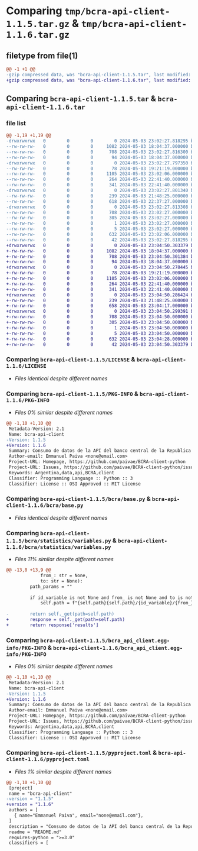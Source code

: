 # Comparing `tmp/bcra-api-client-1.1.5.tar.gz` & `tmp/bcra-api-client-1.1.6.tar.gz`

## filetype from file(1)

```diff
@@ -1 +1 @@
-gzip compressed data, was "bcra-api-client-1.1.5.tar", last modified: Fri May  3 23:02:27 2024, max compression
+gzip compressed data, was "bcra-api-client-1.1.6.tar", last modified: Fri May  3 23:04:50 2024, max compression
```

## Comparing `bcra-api-client-1.1.5.tar` & `bcra-api-client-1.1.6.tar`

### file list

```diff
@@ -1,19 +1,19 @@
-drwxrwxrwx   0        0        0        0 2024-05-03 23:02:27.818295 bcra-api-client-1.1.5/
--rw-rw-rw-   0        0        0     1082 2024-05-03 18:04:37.000000 bcra-api-client-1.1.5/LICENSE
--rw-rw-rw-   0        0        0      708 2024-05-03 23:02:27.816300 bcra-api-client-1.1.5/PKG-INFO
--rw-rw-rw-   0        0        0       94 2024-05-03 18:04:37.000000 bcra-api-client-1.1.5/README.md
-drwxrwxrwx   0        0        0        0 2024-05-03 23:02:27.797350 bcra-api-client-1.1.5/bcra/
--rw-rw-rw-   0        0        0       78 2024-05-03 19:21:19.000000 bcra-api-client-1.1.5/bcra/__init__.py
--rw-rw-rw-   0        0        0     1105 2024-05-03 23:02:06.000000 bcra-api-client-1.1.5/bcra/base.py
--rw-rw-rw-   0        0        0      264 2024-05-03 22:41:40.000000 bcra-api-client-1.1.5/bcra/client.py
--rw-rw-rw-   0        0        0      341 2024-05-03 22:41:40.000000 bcra-api-client-1.1.5/bcra/config.py
-drwxrwxrwx   0        0        0        0 2024-05-03 23:02:27.801340 bcra-api-client-1.1.5/bcra/statistics/
--rw-rw-rw-   0        0        0      239 2024-05-03 21:48:25.000000 bcra-api-client-1.1.5/bcra/statistics/__init__.py
--rw-rw-rw-   0        0        0      618 2024-05-03 22:37:27.000000 bcra-api-client-1.1.5/bcra/statistics/variables.py
-drwxrwxrwx   0        0        0        0 2024-05-03 23:02:27.813308 bcra-api-client-1.1.5/bcra_api_client.egg-info/
--rw-rw-rw-   0        0        0      708 2024-05-03 23:02:27.000000 bcra-api-client-1.1.5/bcra_api_client.egg-info/PKG-INFO
--rw-rw-rw-   0        0        0      305 2024-05-03 23:02:27.000000 bcra-api-client-1.1.5/bcra_api_client.egg-info/SOURCES.txt
--rw-rw-rw-   0        0        0        1 2024-05-03 23:02:27.000000 bcra-api-client-1.1.5/bcra_api_client.egg-info/dependency_links.txt
--rw-rw-rw-   0        0        0        5 2024-05-03 23:02:27.000000 bcra-api-client-1.1.5/bcra_api_client.egg-info/top_level.txt
--rw-rw-rw-   0        0        0      632 2024-05-03 23:02:06.000000 bcra-api-client-1.1.5/pyproject.toml
--rw-rw-rw-   0        0        0       42 2024-05-03 23:02:27.818295 bcra-api-client-1.1.5/setup.cfg
+drwxrwxrwx   0        0        0        0 2024-05-03 23:04:50.303379 bcra-api-client-1.1.6/
+-rw-rw-rw-   0        0        0     1082 2024-05-03 18:04:37.000000 bcra-api-client-1.1.6/LICENSE
+-rw-rw-rw-   0        0        0      708 2024-05-03 23:04:50.301384 bcra-api-client-1.1.6/PKG-INFO
+-rw-rw-rw-   0        0        0       94 2024-05-03 18:04:37.000000 bcra-api-client-1.1.6/README.md
+drwxrwxrwx   0        0        0        0 2024-05-03 23:04:50.278445 bcra-api-client-1.1.6/bcra/
+-rw-rw-rw-   0        0        0       78 2024-05-03 19:21:19.000000 bcra-api-client-1.1.6/bcra/__init__.py
+-rw-rw-rw-   0        0        0     1105 2024-05-03 23:02:06.000000 bcra-api-client-1.1.6/bcra/base.py
+-rw-rw-rw-   0        0        0      264 2024-05-03 22:41:40.000000 bcra-api-client-1.1.6/bcra/client.py
+-rw-rw-rw-   0        0        0      341 2024-05-03 22:41:40.000000 bcra-api-client-1.1.6/bcra/config.py
+drwxrwxrwx   0        0        0        0 2024-05-03 23:04:50.286424 bcra-api-client-1.1.6/bcra/statistics/
+-rw-rw-rw-   0        0        0      239 2024-05-03 21:48:25.000000 bcra-api-client-1.1.6/bcra/statistics/__init__.py
+-rw-rw-rw-   0        0        0      658 2024-05-03 23:04:17.000000 bcra-api-client-1.1.6/bcra/statistics/variables.py
+drwxrwxrwx   0        0        0        0 2024-05-03 23:04:50.299391 bcra-api-client-1.1.6/bcra_api_client.egg-info/
+-rw-rw-rw-   0        0        0      708 2024-05-03 23:04:50.000000 bcra-api-client-1.1.6/bcra_api_client.egg-info/PKG-INFO
+-rw-rw-rw-   0        0        0      305 2024-05-03 23:04:50.000000 bcra-api-client-1.1.6/bcra_api_client.egg-info/SOURCES.txt
+-rw-rw-rw-   0        0        0        1 2024-05-03 23:04:50.000000 bcra-api-client-1.1.6/bcra_api_client.egg-info/dependency_links.txt
+-rw-rw-rw-   0        0        0        5 2024-05-03 23:04:50.000000 bcra-api-client-1.1.6/bcra_api_client.egg-info/top_level.txt
+-rw-rw-rw-   0        0        0      632 2024-05-03 23:04:28.000000 bcra-api-client-1.1.6/pyproject.toml
+-rw-rw-rw-   0        0        0       42 2024-05-03 23:04:50.303379 bcra-api-client-1.1.6/setup.cfg
```

### Comparing `bcra-api-client-1.1.5/LICENSE` & `bcra-api-client-1.1.6/LICENSE`

 * *Files identical despite different names*

### Comparing `bcra-api-client-1.1.5/PKG-INFO` & `bcra-api-client-1.1.6/PKG-INFO`

 * *Files 0% similar despite different names*

```diff
@@ -1,10 +1,10 @@
 Metadata-Version: 2.1
 Name: bcra-api-client
-Version: 1.1.5
+Version: 1.1.6
 Summary: Consumo de datos de la API del banco central de la Republica Argentina
 Author-email: Emmanuel Paiva <none@email.com>
 Project-URL: Homepage, https://github.com/paivae/BCRA-client-python
 Project-URL: Issues, https://github.com/paivae/BCRA-client-python/issues
 Keywords: Argentina,data,api,BCRA,client
 Classifier: Programming Language :: Python :: 3
 Classifier: License :: OSI Approved :: MIT License
```

### Comparing `bcra-api-client-1.1.5/bcra/base.py` & `bcra-api-client-1.1.6/bcra/base.py`

 * *Files identical despite different names*

### Comparing `bcra-api-client-1.1.5/bcra/statistics/variables.py` & `bcra-api-client-1.1.6/bcra/statistics/variables.py`

 * *Files 11% similar despite different names*

```diff
@@ -13,8 +13,9 @@
             from_: str = None,
             to: str = None):
         path_params = ""
 
         if id_variable is not None and from_ is not None and to is not None:
             self.path = f"{self.path}{self.path}/{id_variable}/{from_}/{to}"
 
-        return self._get(path=self.path)
+        response = self._get(path=self.path)
+        return response['results']
```

### Comparing `bcra-api-client-1.1.5/bcra_api_client.egg-info/PKG-INFO` & `bcra-api-client-1.1.6/bcra_api_client.egg-info/PKG-INFO`

 * *Files 0% similar despite different names*

```diff
@@ -1,10 +1,10 @@
 Metadata-Version: 2.1
 Name: bcra-api-client
-Version: 1.1.5
+Version: 1.1.6
 Summary: Consumo de datos de la API del banco central de la Republica Argentina
 Author-email: Emmanuel Paiva <none@email.com>
 Project-URL: Homepage, https://github.com/paivae/BCRA-client-python
 Project-URL: Issues, https://github.com/paivae/BCRA-client-python/issues
 Keywords: Argentina,data,api,BCRA,client
 Classifier: Programming Language :: Python :: 3
 Classifier: License :: OSI Approved :: MIT License
```

### Comparing `bcra-api-client-1.1.5/pyproject.toml` & `bcra-api-client-1.1.6/pyproject.toml`

 * *Files 1% similar despite different names*

```diff
@@ -1,10 +1,10 @@
 [project]
 name = "bcra-api-client"
-version = "1.1.5"
+version = "1.1.6"
 authors = [
   { name="Emmanuel Paiva", email="none@email.com"},
 ]
 description = "Consumo de datos de la API del banco central de la Republica Argentina"
 readme = "README.md"
 requires-python = ">=3.0"
 classifiers = [
```

